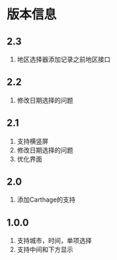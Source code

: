 # 版本信息
## 2.3
1. 地区选择器添加记录之前地区接口
## 2.2
1. 修改日期选择的问题

## 2.1
1. 支持横竖屏
2. 修改日期选择的问题
3. 优化界面

## 2.0
1. 添加Carthage的支持

## 1.0.0
1. 支持城市，时间，单项选择
2. 支持中间和下方显示


